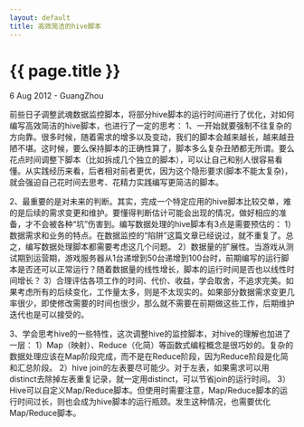 ```yaml
---
layout: default
title: 高效简洁的hive脚本
---
```


 {{ page.title }}
================
<p class="meta">6 Aug 2012 - GuangZhou</p>

 前些日子调整武魂数据监控脚本，将部分hive脚本的运行时间进行了优化，对如何编写高效简洁的hive脚本，也进行了一定的思考：
1、一开始就要强制不往复杂的方向靠。很多时候，随着需求的增多以及变动，我们的脚本会越来越长，越来越丑陋不堪。这时候，要么保持脚本的正确性算了，脚本多么复杂丑陋都无所谓。要么花点时间调整下脚本（比如拆成几个独立的脚本），可以让自己和别人很容易看懂。从实践经历来看，后者相对前者更优，因为这个隐形要求(脚本不能太复杂)，就会强迫自己花时间去思考、花精力实践编写更简洁的脚本。

2、最重要的是对未来的判断。其实，完成一个特定应用的hive脚本比较交单，难的是后续的需求变更和维护。要懂得判断估计可能会出现的情况，做好相应的准备，才不会被各种“坑”伤害到。编写数据处理的hive脚本有3点是需要预估的：
   1）数据需求和业务的特点。在数据监控的“陷阱”这篇文章已经说过，就不重复了。总之，编写数据处理脚本都需要考虑这几个问题。
   2）数据量的扩展性。当游戏从测试期到运营期，游戏服务器从1台递增到50台递增到100台时，前期编写的运行脚本是否还可以正常运行？随着数据量的线性增长，脚本的运行时间是否也以线性时间增长？
   3）合理评估各项工作的时间、代价、收益，学会取舍，不追求完美。如果考虑所有的后续变化，工作量太多，则是不太现实的。如果部分数据需求变更几率很少，即使修改需要的时间也很少，那么就不需要在前期做这些工作，后期维护迭代也是可以接受的。

3、学会思考hive的一些特性，这次调整hive的监控脚本，对hive的理解也加进了一层：
   1）Map（映射）、Reduce（化简）等函数式编程概念是很巧妙的。复杂的数据处理应该在Map阶段完成，而不是在Reduce阶段，因为Reduce阶段是化简和汇总阶段。
   2）hive join的左表要尽可能少。对于左表，如果需求可以用distinct去除掉左表重复记录，就一定用distinct，可以节省join的运行时间。
   3）Hive可以自定义Map/Reduce脚本。但使用时需要注意，Map/Reduce脚本的运行时间过长，则也会成为hive脚本的运行瓶颈。发生这种情况，也需要优化Map/Reduce脚本。
